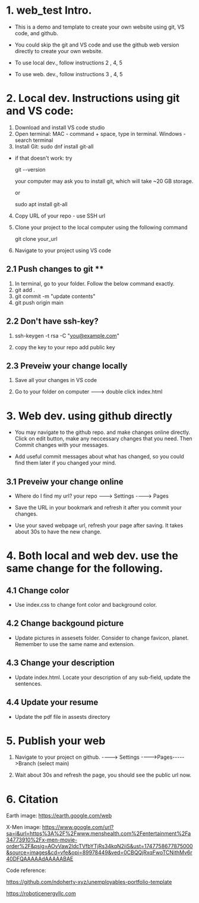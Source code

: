 
# 1. web_test Intro.
 - This is a demo and template to create your own website using git, VS code, and github. 
 - You could skip the git and VS code and use the github web version directly to create your own website.

 - To use local dev., follow instructions 2 , 4, 5
 - To use web. dev., follow instructions 3 , 4, 5

# 2. Local dev. Instructions using git and VS code:
1. Download and install VS code studio 
2. Open terminal: MAC - command + space, type in terminal.  Windows - search terminal
3. Install Git:  sudo dnf install git-all
 - if that doesn't work: try
    
    git --version

    your computer may ask you to install git, which will take ~20 GB storage.

    or

    sudo apt install git-all

4. Copy URL of your repo - use SSH url
5. Clone your project to the local computer using the following command

    git clone your_url

6. Navigate to your project using VS code


## 2.1 Push changes to git ** 

1. In terminal, go to your folder. Follow the below command exactly.
2. git add .
3. git commit -m "update contents"
4. git push origin main

## 2.2 Don't have ssh-key?

1. ssh-keygen -t rsa -C "you@example.com" 

2. copy the key to your repo add public key   

## 2.3 Preveiw your change locally
1. Save all your changes in VS code

2. Go to your folder on computer ---> double click index.html



# 3. Web dev. using github directly
 - You may navigate to the github repo. and make changes online directly. Click on edit button, make any neccessary changes that you need. Then Commit changes with your messages. 

 - Add useful commit messages about what has changed, so you could find them later if you changed your mind.

## 3.1 Preveiw your change online

 - Where do I find my url?  your repo ---> Settings ----> Pages   

 - Save the URL in your bookmark and refresh it after you commit your changes. 

 - Use your saved webpage url, refresh your page after saving.  It takes about 30s to have the new change.

# 4. Both local and web dev. use the same change for the following.
## 4.1 Change color

 - Use index.css to change font color and background color.

## 4.2 Change backgound picture

 - Update pictures in assesets folder. Consider to change favicon, planet.  Remember to use the same name and extension.

## 4.3 Change your description

 - Update index.html. Locate your description of any sub-field, update the sentences.

## 4.4 Update your resume

 - Update the pdf file in assests directory

# 5. Publish your web

1. Navigate to your project on github. ----> Settings ---->Pages----->Branch (select main)

2. Wait about 30s and refresh the page, you should see the public url now.
  

# 6. Citation

Earth image:
https://earth.google.com/web

X-Men image:
https://www.google.com/url?sa=i&url=https%3A%2F%2Fwww.menshealth.com%2Fentertainment%2Fa34773910%2Fx-men-movie-order%2F&psig=AOvVaw2ldcTVfbYTjRs34kqN2iiS&ust=1747758677875000&source=images&cd=vfe&opi=89978449&ved=0CBQQjRxqFwoTCNithMv6r40DFQAAAAAdAAAAABAE

Code reference:

https://github.com/ndoherty-xyz/unemployables-portfolio-template

https://roboticenergyllc.com


